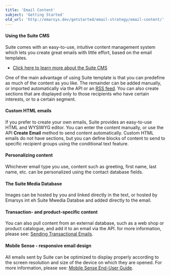 ```yaml
---
title: 'Email Content'
subject: 'Getting Started'
old_url: 'http://emarsys.dev/getstarted/email-strategy/email-content/'
---
```


#### Using the Suite CMS

 Suite comes with an easy-to-use, intuitive content management system which lets you create great emails with little effort, based on the email templates.

- [Click here to learn more about the Suite CMS](/Suite/cms.md "Introducing the CMS")

 One of the main advantage of using Suite template is that you can predefine as much of the content as you like. The remainder can be added manually, or imported automatically via the API or an [RSS feed](/Suite/rss-intro.md "Automating Content with RSS Feeds"). You can also create sections that are displayed only to those recipients who have certain interests, or to a certain segment.

#### Custom HTML emails

 If you prefer to create your own emails, Suite provides an easy-to-use HTML and WYSIWYG editor. You can enter the content manually, or use the API **Create Email** method to send content automatically. Custom HTML emails do not have sections, but you can define blocks of content to send to specific recipient groups using the conditional text feature.

#### Personalizing content

 Whichever email type you use, content such as greeting, first name, last name, etc. can be personalized using the contact database fields.

#### The Suite Media Database

 Images can be hosted by you and linked directly in the text, or hosted by Emarsys int eh Suite Mwedia Databse and added directly to the email.

#### Transaction- and product-specific content

 You can also pull content from an external database, such as a web shop or product catalogue, and add it to an email via the API. for more information, please see: [Sending Transactional Emails](/Suite/txm.md "Transactional Emails in Suite").

#### Mobile Sense - responsive email design

 All emails sent by Suite can be optimized to display properly according to the screen resolution and size of the device on which they are opened. For more information, please see: [Mobile Sense End-User Guide](/assets/images/Mobile-Sense-End-User-Guide.pdf).